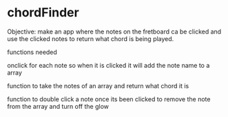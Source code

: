 # chordFinder


Objective: make an app where the notes on the fretboard ca be clicked and use the clicked notes to return what chord is being played.



functions needed 

onclick for each note so when it is clicked it will add the note name to a array

function to take the notes of an array and return what chord it is 

function to double click a note once its been clicked to remove the note from the array and turn off the glow 
